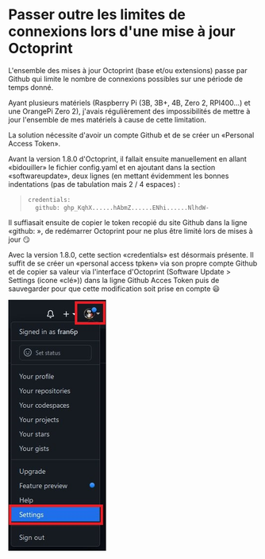# Passer outre les limites de connexions lors d'une mise à jour Octoprint

L'ensemble des mises à jour Octoprint (base et/ou extensions) passe par Github qui limite le nombre de connexions possibles sur une période de temps donné.

Ayant plusieurs matériels (Raspberry Pi (3B, 3B+, 4B, Zero 2, RPI400…) et une OrangePi Zero 2), j'avais régulièrement des impossibilités de mettre à jour l'ensemble de mes matériels à cause de cette limitation. 

La solution nécessite d'avoir un compte Github et de se créer un «Personal Access Token».
 
Avant la version 1.8.0 d'Octoprint, il fallait ensuite manuellement en allant «bidouiller» le fichier config.yaml et en ajoutant dans la section «softwareupdate», deux lignes (en mettant évidemment les bonnes indentations (pas de tabulation mais 2 / 4 espaces) :

 >     credentials:
 >       github: ghp_KqhX......hAbmZ......ENhi......NlhdW-
 
Il suffiasait ensuite de copier le token recopié du site Github dans la ligne «github: », de redémarrer Octoprint pour ne plus être limité lors de mises à jour :smirk:

Avec la version 1.8.0, cette section «credentials» est désormais présente. Il suffit de se créer un «personal access tpken» via son propre compte Github et de copier sa valeur via l'interface d'Octoprint (Software Update > Settings (icone «clé»)) dans la ligne Github Acces Token puis de sauvegarder pour que cette modification soit prise en compte :smiley:


![image](./images/Personal_access_tokens/1-compte-settings.jpg)

